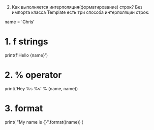 2. Как выполняется интерполяция(форматирование) строк?
Без импорта класса Template есть три способа интерполяции строк:

name = 'Chris'

# 1. f strings
print(f'Hello {name}')

# 2. % operator
print('Hey %s %s' % (name, name))

# 3. format
print(
 "My name is {}".format((name))
)